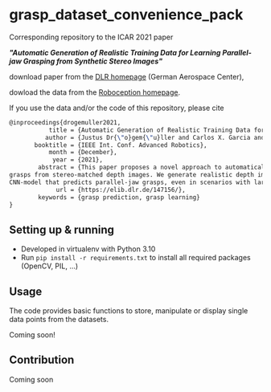 # grasp_dataset_convenience_pack
Corresponding repository to the ICAR 2021 paper 

**_"Automatic Generation of Realistic Training Data for Learning Parallel-jaw Grasping from Synthetic Stereo Images"_**

download paper from the [DLR homepage](https://elib.dlr.de/147156/) (German Aerospace Center),

dowload the data from the [Roboception homepage](https://roboception.com/en/innovation-en/).

If you use the data and/or the code of this repository, please cite 
```tex
@inproceedings{drogemuller2021,
           title = {Automatic Generation of Realistic Training Data for Learning Parallel-jaw Grasping from Synthetic Stereo Images},
          author = {Justus Dr{\"o}gem{\"u}ller and Carlos X. Garcia and Elena Gambaro and Michael Suppa and Jochen Steil and M{\'a}ximo Alejandro Roa Garzon},
       booktitle = {IEEE Int. Conf. Advanced Robotics},
           month = {December},
            year = {2021},
        abstract = {This paper proposes a novel approach to automatically generate labeled training data for predicting parallel-jaw
grasps from stereo-matched depth images. We generate realistic depth images using Semi-Global Matching to compute disparity maps from synthetic data, which allows producing images that mimic the typical artifacts from real stereo matching in our data, thus reducing the gap from simulation to real execution. Our pipeline automatically generates grasp annotations for single or multiple objects on the synthetically rendered scenes, avoiding any manual image pre-processing steps such as inpainting or denoising. The labeled data is then used to train a
CNN-model that predicts parallel-jaw grasps, even in scenarios with large amount of unknown depth values. We further show that scene properties such as the presence of obstacles (a bin, for instance) can be added to our pipeline, and the training process results in grasp prediction success rates of up to 90\%},
             url = {https://elib.dlr.de/147156/},
        keywords = {grasp prediction, grasp learning}
}
```

## Setting up & running
* Developed in virtualenv with Python 3.10
* Run `pip install -r requirements.txt` to install all required packages (OpenCV, PIL, ...)

## Usage
The code provides basic functions to store, manipulate or display single data points from the datasets. 

Coming soon!

## Contribution
Coming soon
